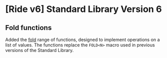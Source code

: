 # [Ride v6] Standard Library Version 6

## Fold functions

Added the [fold](/en/ride/v6/functions/built-in-functions/fold-functions) range of functions, designed to implement operations on a list of values. The functions replace the `FOLD<N>` macro used in previous versions of the Standard Library.

<!-- ## Continued Computations

Added support for dApp scripts with complexity over 10,000. The execution of such a script is split into several stages. The first stage of computations is performed within the Invoke Script transaction. The further stages are performed within Continuation transactions that are created automatically by block generators. [More about continued computations](/en/ride/advanced/continuation)

> Continued computations and dApp-to-dApp invocation are mutually exclusive, that is, they cannot be initiated by the same transaction.-->
